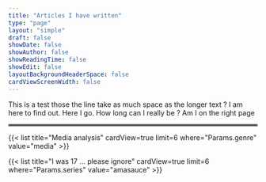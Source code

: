 ```yaml
---
title: "Articles I have written"
type: "page"
layout: "simple"
draft: false
showDate: false
showAuthor: false
showReadingTime: false
showEdit: false
layoutBackgroundHeaderSpace: false
cardViewScreenWidth: false
---
```



This is a test those the line take as much space as the longer text ? I am here to find out. Here I go. How long can I really be ? Am I on the right page

<hr style="border:2px solid gray">

{{< list title="Media analysis" cardView=true limit=6 where="Params.genre" value="media" >}}

{{< list title="I was 17 ... please ignore" cardView=true limit=6 where="Params.series" value="amasauce" >}}
